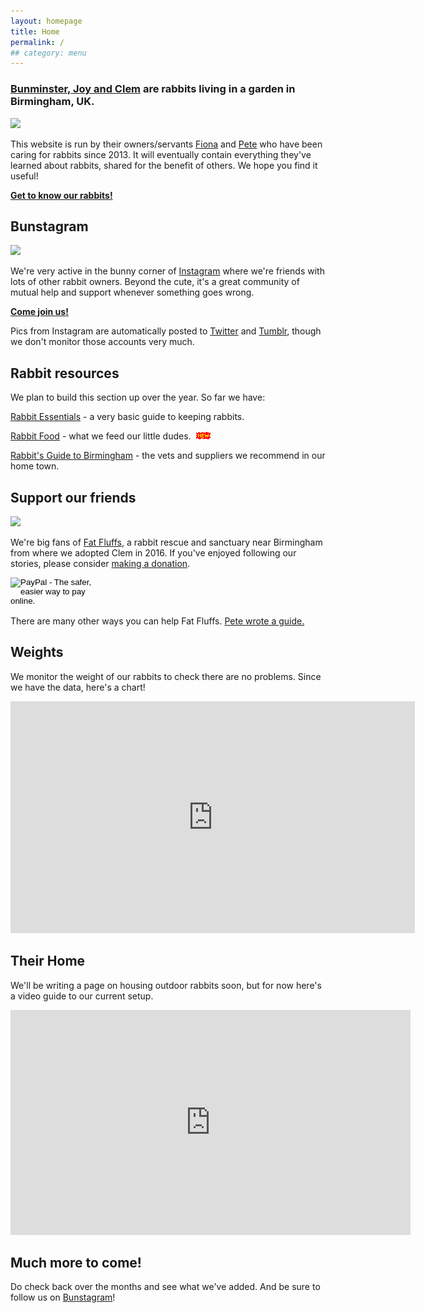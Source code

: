 ```yaml
---
layout: homepage
title: Home
permalink: /
## category: menu
---
```


### [Bunminster, Joy and Clem](http://bunminster.uk/the_buns/) are rabbits living in a garden in Birmingham, UK.

![](http://bunminster.uk/images/thegang.jpg)

This website is run by their owners/servants [Fiona](http://fionacullinan.com) and [Pete](http://peteashton.com) who have been caring for rabbits since 2013. It will eventually contain everything they've learned about rabbits, shared for the benefit of others. We hope you find it useful!

[**Get to know our rabbits!**](http://bunminster.uk/the_buns/) 


## Bunstagram

![](http://bunminster.uk/images/computer.jpg)

We're very active in the bunny corner of [Instagram](http://instagram.com/bunminster/) where we're friends with lots of other rabbit owners. Beyond the cute, it's a great community of mutual help and support whenever something goes wrong. 

[**Come join us!**](http://instagram.com/bunminster/) 

Pics from Instagram are automatically posted to [Twitter](https://twitter.com/bunminster/) and [Tumblr](https://bunminster.tumblr.com), though we don't monitor those accounts very much. 

## Rabbit resources

We plan to build this section up over the year. So far we have: 

[Rabbit Essentials](http://bunminster.uk/essentials/) - a very basic guide to keeping rabbits.

[Rabbit Food](http://bunminster.uk/rabbit_food/) - what we feed our little dudes. ![](images/new2.gif)  

[Rabbit's Guide to Birmingham](http://bunminster.uk/birmingham/) - the vets and suppliers we recommend in our home town. 

## Support our friends

![](http://bunminster.uk/images/fatfluffs1.jpg)

We're big fans of [Fat Fluffs](http://www.fatfluffs.com/), a rabbit rescue and sanctuary near Birmingham from where we adopted Clem in 2016. If you've enjoyed following our stories, please consider [making a donation](http://www.fatfluffs.com/donate/). 

<form action="https://www.paypal.com/cgi-bin/webscr" accept-charset="UNKNOWN" enctype="application/x-www-form-urlencoded" method="post">
<input name="cmd" type="hidden" value="_s-xclick" /><input name="hosted_button_id" type="hidden" value="3CBSBJJ2DHAQ2" /><input style="width: 160px; height: 47px;" alt="PayPal - The safer, easier way to pay online." name="submit" src="https://www.paypalobjects.com/en_US/GB/i/btn/btn_donateCC_LG.gif" type="image" />
</form>

There are many other ways you can help Fat Fluffs. [Pete wrote a guide.](http://blog.peteashton.com/rabbits/2017/12/30/how-to-help-fat-fluffs/) 

## Weights

We monitor the weight of our rabbits to check there are no problems. Since we have the data, here's a chart! 

<div class="docs"><iframe width="647" height="371" seamless frameborder="0" scrolling="no" src="https://docs.google.com/spreadsheets/d/e/2PACX-1vTCsXrkEwwQ77cwEj0HXPMQG0ZHW4TpeEc3mhWI6CZtxEE1hBneJp9CXhi4iFvY2qVJscy0NtLT8Fhd/pubchart?oid=1254628106&amp;format=interactive"></iframe></div>

## Their Home

We'll be writing a page on housing outdoor rabbits soon, but for now here's a video guide to our current setup. 

<div class="vid"><iframe src="https://player.vimeo.com/video/261334566" width="640" height="360" frameborder="0" webkitallowfullscreen mozallowfullscreen allowfullscreen></iframe></div>


## Much more to come!

Do check back over the months and see what we've added. And be sure to follow us on [Bunstagram](http://instagram.com/bunminster/)! 